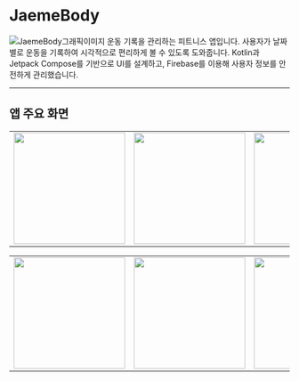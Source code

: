 # JaemeBody

![JaemeBody그래픽이미지](https://github.com/user-attachments/assets/54f5d7fd-0a0b-46c5-9a22-bfc22a135d63)
운동 기록을 관리하는 피트니스 앱입니다. 사용자가 날짜별로 운동을 기록하여 시각적으로 편리하게 볼 수 있도록 도와줍니다. Kotlin과 Jetpack Compose를 기반으로 UI를 설계하고, Firebase를 이용해 사용자 정보를 안전하게 관리했습니다.
<hr/>

## 앱 주요 화면
<table>
  <tr>
    <td><img src="https://github.com/user-attachments/assets/53062775-473f-4861-b8d3-1af5d2ba5d38" width="200"></td>
    <td><img src="https://github.com/user-attachments/assets/8dc58351-59aa-44c3-904a-98b3730157c1" width="200"></td>
    <td><img src="https://github.com/user-attachments/assets/446e3285-7491-471c-88fb-1aece830a476" width="200"></td>
    <td><img src="https://github.com/user-attachments/assets/d62c3a63-7b88-45fe-b784-9c2f929adf1a" width="200"></td>
    <td><img src="https://github.com/user-attachments/assets/1726f8d2-0669-4754-bfec-338fa6fe5b21" width="200"></td>
    <td><img src="https://github.com/user-attachments/assets/9bd9f961-5e37-48d1-83b1-34d41fc96e5e" width="200"></td>
  </tr>
</table>
<table>
  <tr>
    <td><img src="https://github.com/user-attachments/assets/b1decbfc-6676-4866-be5f-881f456fab6b" width="200"></td>
    <td><img src="https://github.com/user-attachments/assets/f2ac38e5-9a34-4dec-84e2-7f0adcaef874" width="200"></td>
    <td><img src="https://github.com/user-attachments/assets/d71793b2-6d7f-4389-a9bd-c6840ea7eedc" width="200"></td>
    <td><img src="https://github.com/user-attachments/assets/e6cab1fd-7441-4238-928b-0b9f25174b15" width="200"></td>
  </tr>
</table>
